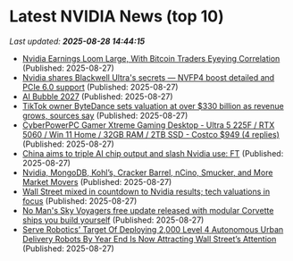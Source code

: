 # Latest NVIDIA News (top 10)
_Last updated: **2025-08-28 14:44:15**_

- [Nvidia Earnings Loom Large, With Bitcoin Traders Eyeying Correlation](https://www.coindesk.com/markets/2025/08/27/nvidia-earnings-loom-large-with-bitcoin-traders-eyeying-correlation) (Published: 2025-08-27)
- [Nvidia shares Blackwell Ultra's secrets — NVFP4 boost detailed and PCIe 6.0 support](https://www.tomshardware.com/pc-components/gpus/nvidia-shares-blackwell-ultras-secrets-nvfp4-boost-detailed-and-pcie-6-0-support) (Published: 2025-08-27)
- [AI Bubble 2027](https://www.wheresyoured.at/ai-bubble-2027/) (Published: 2025-08-27)
- [TikTok owner ByteDance sets valuation at over $330 billion as revenue grows, sources say](https://economictimes.indiatimes.com/tech/technology/tiktok-owner-bytedance-sets-valuation-at-over-330-billion-as-revenue-grows-sources-say/articleshow/123547730.cms) (Published: 2025-08-27)
- [CyberPowerPC Gamer Xtreme Gaming Desktop - Ultra 5 225F / RTX 5060 / Win 11 Home / 32GB RAM / 2TB SSD - Costco $949 (4 replies)](https://slickdeals.net/f/18559933-cyberpowerpc-gamer-xtreme-gaming-desktop-ultra-5-225f-rtx-5060-win-11-home-32gb-ram-2tb-ssd-costco-949) (Published: 2025-08-27)
- [China aims to triple AI chip output and slash Nvidia use: FT](https://finance.yahoo.com/video/china-aims-triple-ai-chip-142929543.html) (Published: 2025-08-27)
- [Nvidia, MongoDB, Kohl’s, Cracker Barrel, nCino, Smucker, and More Market Movers](https://biztoc.com/x/ef6a7c47a0bf9059) (Published: 2025-08-27)
- [Wall Street mixed in countdown to Nvidia results; tech valuations in focus](https://biztoc.com/x/ed04236cc721e8fa) (Published: 2025-08-27)
- [No Man's Sky Voyagers free update released with modular Corvette ships you build yourself](https://www.gamingonlinux.com/2025/08/no-mans-sky-voyagers-free-update-released-with-modular-corvette-ships-you-build-yourself/.) (Published: 2025-08-27)
- [Serve Robotics’ Target Of Deploying 2,000 Level 4 Autonomous Urban Delivery Robots By Year End Is Now Attracting Wall Street’s Attention](https://wccftech.com/serve-robotics-target-of-deploying-2000-level-4-autonomous-urban-delivery-robots-by-year-end-is-now-attracting-wall-streets-attention/) (Published: 2025-08-27)

